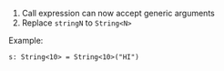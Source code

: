 1. Call expression can now accept generic arguments
2. Replace `stringN` to `String<N>`

Example:

```
s: String<10> = String<10>("HI")
```
